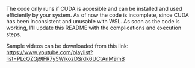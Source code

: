 The code only runs if CUDA is accesible and can be installed and used efficiently by your system.
As of now the code is incomplete, since CUDA has been inconsistent and unusable with WSL. As soon as the code is working, I'll update this README with the complications and execution steps.

Sample videos can be downloaded from this link:
https://www.youtube.com/playlist?list=PLcQZGj9lFR7y5WikozDSrdk6UCtAnM9mB
